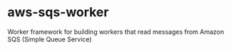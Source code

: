 aws-sqs-worker
==============

Worker framework for building workers that read messages from Amazon SQS (Simple Queue Service)
